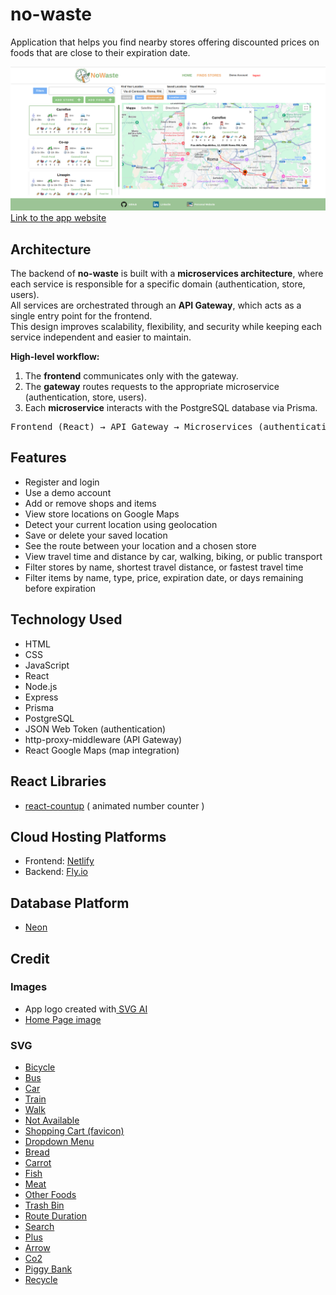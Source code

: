 <h1>no-waste</h1>

<p>Application that helps you find nearby stores offering discounted prices on foods that are close to their expiration date.</p>

<img src="./readme-assets/app-image.png">
<a href="https://no-waste.netlify.app/" target="_blank">Link to the app website</a>

<h2>Architecture</h2>

<p>
    The backend of <strong>no-waste</strong> is built with a <strong>microservices architecture</strong>, where each service is responsible for a specific domain 
    (authentication, store, users).<br>
    All services are orchestrated through an <strong>API Gateway</strong>, which acts as a single entry point for the frontend.<br>
    This design improves scalability, flexibility, and security while keeping each service independent and easier to maintain.
</p>

<p><strong>High-level workflow:</strong></p>

<ol>
    <li>The <strong>frontend</strong> communicates only with the gateway.</li>
    <li>The <strong>gateway</strong> routes requests to the appropriate microservice (authentication, store, users).</li>
    <li>Each <strong>microservice</strong> interacts with the PostgreSQL database via Prisma.</li>
 </ol>

<pre>
Frontend (React) → API Gateway → Microservices (authentication, store, users) → Database (PostgreSQL/Neon)
</pre>

<h2>Features</h2>
<ul>
    <li>Register and login</li>
    <li>Use a demo account</li>
    <li>Add or remove shops and items</li>
    <li>View store locations on Google Maps</li>
    <li>Detect your current location using geolocation</li>
    <li>Save or delete your saved location</li>
    <li>See the route between your location and a chosen store</li>
    <li>View travel time and distance by car, walking, biking, or public transport</li>
    <li>Filter stores by name, shortest travel distance, or fastest travel time</li>
    <li>Filter items by name, type, price, expiration date, or days remaining before expiration</li>
</ul>

<h2>Technology Used</h2>
<ul>
    <li>HTML</li>
    <li>CSS</li>
    <li>JavaScript</li>
    <li>React</li>
    <li>Node.js</li>
    <li>Express</li>
    <li>Prisma</li>
    <li>PostgreSQL</li>
    <li>JSON Web Token (authentication)</li>
    <li>http-proxy-middleware (API Gateway)</li>
    <li>React Google Maps (map integration)</li>
</ul>

<h2>React Libraries</h2>
<ul>
    <li><a href="https://github.com/glennreyes/react-countup" target="_blank">react-countup</a> ( animated number counter )</li>
</ul>

<h2>Cloud Hosting Platforms</h2>

<ul>
    <li>Frontend: <a href="https://www.netlify.com/" target="_blank">Netlify</a></li>
    <li>Backend: <a href="https://fly.io/" target="_blank">Fly.io</a></li>
</ul>

<h2>Database Platform</h2>

<ul>
    <li><a href="https://neon.com/" target="_blank">Neon</a></li>
 </ul>

<h2>Credit</h2>

<h3>Images</h3>
<ul>
    <li>App logo created with<a href="https://www.svgai.org/" target="_blank"> SVG AI</a></li>
    <li><a href="https://it.freepik.com/foto-gratuito/varieta-di-verdure-biologiche-in-un-supermercato_18416366.htm#fromView=search&page=1&position=19&uuid=e14ef6d1-119a-48b6-b9ba-7240d0675308&query=grocery+store" target="_blank">Home Page image</a></li>
</ul>

<h3>SVG</H3>
<ul>
    <li><a href="https://www.svgrepo.com/svg/124393/bike" target="_blank">Bicycle</a></li>
    <li><a href="https://www.svgrepo.com/svg/480862/bus-stop" target="_blank">Bus</a></li>
    <li><a href="https://www.svgrepo.com/svg/476848/carpool" target="_blank">Car</a></li>
    <li><a href="https://www.svgrepo.com/svg/500082/train" target="_blank">Train</a></li>
    <li><a href="https://www.svgrepo.com/svg/528799/walking" target="_blank">Walk</a></li>
    <li><a href="https://www.svgrepo.com/svg/92170/not-available-circle" target="_blank">Not Available</a></li>
    <li><a href="https://www.svgrepo.com/svg/493485/shopping-cart" target="_blank">Shopping Cart (favicon)</a></li>
    <li><a href="https://www.svgrepo.com/svg/532195/menu" target="_blank">Dropdown Menu</a></li>
    <li><a href="https://www.svgrepo.com/svg/530223/bread" target="_blank">Bread</a></li>
    <li><a href="https://www.svgrepo.com/svg/530216/carrot" target="_blank">Carrot</a></li>
    <li><a href="https://www.svgrepo.com/svg/530210/fish" target="_blank">Fish</a></li>
    <li><a href="https://www.svgrepo.com/svg/404334/meat-food-eat-cooking-bbq" target="_blank">Meat</a></li>
    <li><a href="https://www.svgrepo.com/svg/270109/charity-supermarket" target="_blank">Other Foods</a></li>
    <li><a href="https://www.svgrepo.com/svg/378902/trash-bin" target="_blank">Trash Bin</a></li>
    <li><a href="https://www.svgrepo.com/svg/171674/time" target="_blank">Route Duration</a></li>
    <li><a href="https://www.svgrepo.com/svg/499761/search" target="_blank">Search</a></li>
    <li><a href="https://www.svgrepo.com/svg/218143/add-plus" target="_blank">Plus</a></li>
    <li><a href="https://www.svgrepo.com/svg/533621/arrow-sm-right" target="_blank">Arrow</a></li>
    <li><a href="https://www.svgrepo.com/svg/235536/co2" target="_blank">Co2</a></li>
    <li><a href="https://www.svgrepo.com/svg/485057/pig-piggy-bank" target="_blank">Piggy Bank</a></li>
    <li><a href="https://www.svgrepo.com/svg/485284/recycle" target="_blank">Recycle</a></li>
</ul>
